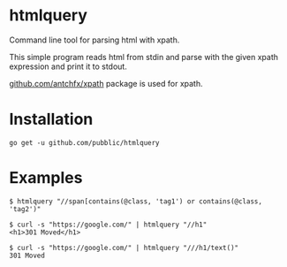 # htmlquery

Command line tool for parsing html with xpath.

This simple program reads html from stdin and parse with the given xpath expression and print it to stdout.

[github.com/antchfx/xpath](https://github.com/antchfx/xpath) package is used for xpath.

# Installation
```
go get -u github.com/pubblic/htmlquery
```

# Examples
```
$ htmlquery "//span[contains(@class, 'tag1') or contains(@class, 'tag2')"
```

```
$ curl -s "https://google.com/" | htmlquery "//h1"
<h1>301 Moved</h1>
```

```
$ curl -s "https://google.com/" | htmlquery "///h1/text()"
301 Moved
```

